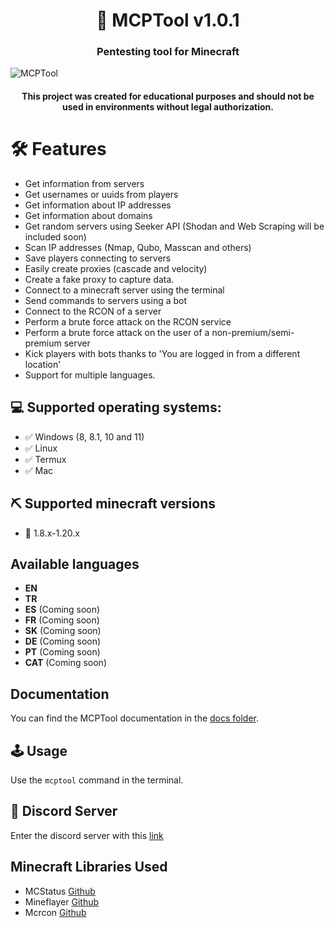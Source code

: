 <h1 align="center"> 🧨 MCPTool v1.0.1
<h3 align="center"> Pentesting tool for Minecraft </h2>
<img align="center" src="https://i.imgur.com/GqkwN7v.png" alt="MCPTool" title="MCPTool" style="max-width: 100%; height: auto;">

<h4 align="center">This project was created for educational purposes and should not be used in environments without legal authorization.</p>

# 🛠 Features
* Get information from servers
* Get usernames or uuids from players
* Get information about IP addresses
* Get information about domains
* Get random servers using Seeker API (Shodan and Web Scraping will be included soon)
* Scan IP addresses (Nmap, Qubo, Masscan and others)
* Save players connecting to servers
* Easily create proxies (cascade and velocity)
* Create a fake proxy to capture data.
* Connect to a minecraft server using the terminal
* Send commands to servers using a bot
* Connect to the RCON of a server
* Perform a brute force attack on the RCON service
* Perform a brute force attack on the user of a non-premium/semi-premium server
* Kick players with bots thanks to 'You are logged in from a different location'
* Support for multiple languages.

## 💻 Supported operating systems:

* ✅ Windows (8, 8.1, 10 and 11)
* ✅ Linux
* ✅ Termux
* ✅ Mac

## ⛏️ Supported minecraft versions

* 📃 1.8.x-1.20.x

## Available languages

- **EN**
- **TR**
- **ES** (Coming soon)
- **FR** (Coming soon)
- **SK** (Coming soon)
- **DE** (Coming soon)
- **PT** (Coming soon)
- **CAT** (Coming soon)

## Documentation

You can find the MCPTool documentation in the [docs folder](./docs).

## 🕹 Usage
Use the `mcptool` command in the terminal.

## 🔗 Discord Server
Enter the discord server with this [link](https://discord.gg/TWKs6BWkR2)

## Minecraft Libraries Used
* MCStatus [Github](https://github.com/py-mine/mcstatus)
* Mineflayer [Github](https://github.com/PrismarineJS/mineflayer)
* Mcrcon [Github](https://github.com/uncaught-exceptions/mcrcon)